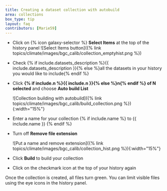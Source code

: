 ```yaml
---
title: Creating a dataset collection with autobuild
area: collections
box_type: tip
layout: faq
contributors: [Marie59]
---
```


* Click on {% icon galaxy-selector %} **Select Items** at the top of the history panel ![Select Items button]({% link topics/climate/images/bgc_calib/collection_emptyhist.png %})
* Check {% if include.datasets_description %}{{ include.datasets_description }}{% else %}all the datasets in your history you would like to include{% endif %}
* Click **{% if include.n %}{{ include.n }}{% else %}n{% endif %} of N selected** and choose **Auto build List**

  ![Collection building with autobuild]({% link topics/climate/images/bgc_calib/build_collection.png %}){:width="15%"}

* Enter a name for your collection {% if include.name %} to {{ include.name }} {% endif %}
* Turn off **Remove file extension**

  ![Put a name and remove extension]({% link topics/climate/images/bgc_calib/collection_hist.png %}){:width="15%"}

* Click **Build** to build your collection
* Click on the checkmark icon at the top of your history again

Once the collection is created, all files turn green. You can limit visible files using the eye icons in the history panel.
